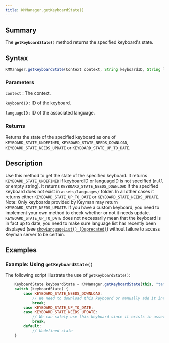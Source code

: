```yaml
---
title: KMManager.getKeyboardState()
---
```


## Summary

The **`getKeyboardState()`** method returns the specified keyboard's
state.

## Syntax

``` javascript
KMManager.getKeyboardState(Context context, String keyboardID, String languageID)
```

### Parameters

`context`
:   The context.

`keyboardID`
:   ID of the keyboard.

`languageID`
:   ID of the associated language.

### Returns

Returns the state of the specified keyboard as one of
`KEYBOARD_STATE_UNDEFINED`, `KEYBOARD_STATE_NEEDS_DOWNLOAD`,
`KEYBOARD_STATE_NEEDS_UPDATE` or `KEYBOARD_STATE_UP_TO_DATE`.

## Description

Use this method to get the state of the specified keyboard. It returns
`KEYBOARD_STATE_UNDEFINED` if keyboardID or languageID is not specified
(`null` or empty string). It returns `KEYBOARD_STATE_NEEDS_DOWNLOAD` if
the specified keyboard does not exist in `assets/languages/` folder. In
all other cases it returns either `KEYBOARD_STATE_UP_TO_DATE` or
`KEYBOARD_STATE_NEEDS_UPDATE`. Note: Only keyboards provided by Keyman
may return `KEYBOARD_STATE_NEEDS_UPDATE`. If you have a custom keyboard,
you need to implement your own method to check whether or not it needs
update. `KEYBOARD_STATE_UP_TO_DATE` does not necessarily mean that the
keyboard is in fact up to date, you need to make sure language list has
recently been displayed (see
[`showLanguageList() (Deprecated)`](showLanguageList)) without failure
to access Keyman server to be certain.

## Examples

### Example: Using `getKeyboardState()`

The following script illustrate the use of `getKeyboardState()`:

``` javascript
    KeyboardState keyboardState = KMManager.getKeyboardState(this, "tamil99m", "ta");
    switch (keyboardState) {
        case KEYBOARD_STATE_NEEDS_DOWNLOAD:
            // We need to download this keyboard or manually add it into assets/languages/ folder.
            break;
        case KEYBOARD_STATE_UP_TO_DATE:
        case KEYBOARD_STATE_NEEDS_UPDATE:
            // We can safely use this keyboard since it exists in assets/languages/ folder.
            break;
        default:
            // Undefined state
    }
```
